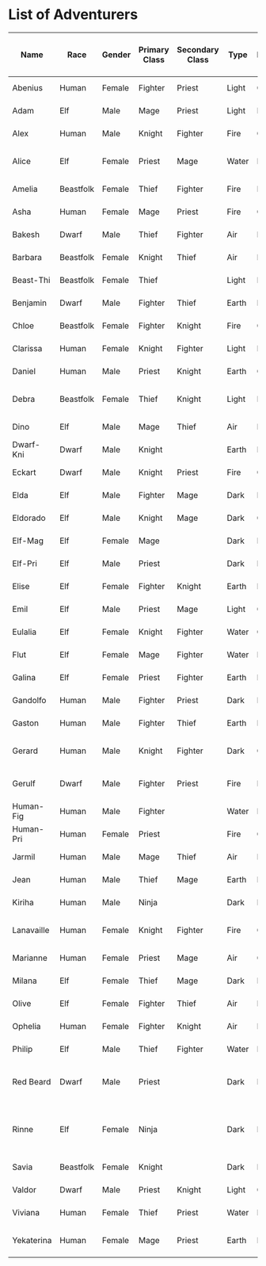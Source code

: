 # List of Adventurers

| Name       | Race      | Gender | Primary Class | Secondary Class | Type  | Personality | Classification | Unique Bone Name                                  | Original Release Date | Alternate Form Release Date |
|------------|-----------|--------|---------------|-----------------|-------|-------------|----------------|---------------------------------------------------|-----------------------|-----------------------------|
| Abenius    | Human     | Female | Fighter       | Priest          | Light | Good        | Legendary      | Fighter Called the Glintblade                     | 2024-12-06            |                             |
| Adam       | Elf       | Male   | Mage          | Priest          | Light | Evil        | Legendary      | Mage Called the Millenial Lord                    | 2024-10-15            |                             |
| Alex       | Human     | Male   | Knight        | Fighter         | Fire  | Good        | General        | Smoldering Knight                                 | 2024-10-15            |                             |
| Alice      | Elf       | Female | Priest        | Mage            | Water | Evil        | Legendary      | Girl Called the Dark One's Maiden                 | 2024-10-15            |                             |
| Amelia     | Beastfolk | Female | Thief         | Fighter         | Fire  | Evil        | General        | Cunning Thief                                     | 2024-10-15            |                             |
| Asha       | Human     | Female | Mage          | Priest          | Fire  | Good        | General        | Single-Minded Mage                                | 2024-10-15            |                             |
| Bakesh     | Dwarf     | Male   | Thief         | Fighter         | Air   | Evil        | General        | Unleashed Thief                                   | 2024-10-15            |                             |
| Barbara    | Beastfolk | Female | Knight        | Thief           | Air   | Neutral     | General        | Duty-Bound Knight                                 | 2024-10-15            |                             |
| Beast-Thi  | Beastfolk | Female | Thief         |                 | Light | Evil        | Anonymous      |                                                   | 2024-10-15            |                             |
| Benjamin   | Dwarf     | Male   | Fighter       | Thief           | Earth | Neutral     | General        | Rousing Warrior                                   | 2024-10-15            |                             |
| Chloe      | Beastfolk | Female | Fighter       | Knight          | Fire  | Good        | General        | Brave Warrior                                     | 2024-10-15            |                             |
| Clarissa   | Human     | Female | Knight        | Fighter         | Light | Neutral     | General        | Faithful Knight                                   | 2024-10-15            |                             |
| Daniel     | Human     | Male   | Priest        | Knight          | Earth | Good        | General        | Brawny Priest                                     | 2024-10-15            |                             |
| Debra      | Beastfolk | Female | Thief         | Knight          | Light | Neutral     | Legendary      | Heroic Outlaw Called the Beastfolk Wraith         | 2024-10-15            |                             |
| Dino       | Elf       | Male   | Mage          | Thief           | Air   | Neutral     | General        | Capricious Mage                                   | 2024-10-15            |                             |
| Dwarf-Kni  | Dwarf     | Male   | Knight        |                 | Earth | Neutral     | Anonymous      |                                                   | 2024-10-15            |                             |
| Eckart     | Dwarf     | Male   | Knight        | Priest          | Fire  | Good        | General        | Proud Knight                                      | 2024-10-15            |                             |
| Elda       | Elf       | Male   | Fighter       | Mage            | Dark  | Evil        | General        | Wild Warrior                                      | 2024-10-15            |                             |
| Eldorado   | Elf       | Male   | Knight        | Mage            | Dark  | Good        | General        | Loyal Knight                                      | 2024-10-15            |                             |
| Elf-Mag    | Elf       | Female | Mage          |                 | Dark  | Neutral     | Anonymous      |                                                   | 2024-10-15            |                             |
| Elf-Pri    | Elf       | Male   | Priest        |                 | Dark  | Evil        | Anonymous      |                                                   | 2024-10-15            |                             |
| Elise      | Elf       | Female | Fighter       | Knight          | Earth | Neutral     | General        | Valiant Warrior                                   | 2024-10-15            |                             |
| Emil       | Elf       | Male   | Priest        | Mage            | Light | Good        | General        | Unwavering Priest                                 | 2024-10-15            |                             |
| Eulalia    | Elf       | Female | Knight        | Fighter         | Water | Good        | General        | Devoted Knight                                    | 2024-10-15            |                             |
| Flut       | Elf       | Female | Mage          | Fighter         | Water | Neutral     | General        | Ardent Mage                                       | 2024-10-15            | 2024-12-19                  |
| Galina     | Elf       | Female | Priest        | Fighter         | Earth | Evil        | General        | Puritan Priest                                    | 2024-10-15            |                             |
| Gandolfo   | Human     | Male   | Fighter       | Priest          | Dark  | Evil        | General        | Savage Warrior                                    | 2024-10-15            |                             |
| Gaston     | Human     | Male   | Fighter       | Thief           | Earth | Evil        | General        | Raging Warrior                                    | 2024-10-15            |                             |
| Gerard     | Human     | Male   | Knight        | Fighter         | Dark  | Good        | Legendary      | Knight Called Thundersmiter's Protection          | 2024-10-22            |                             |
| Gerulf     | Dwarf     | Male   | Fighter       | Priest          | Fire  | Evil        | Legendary      | Miner Who Awakened a Volcano                      | 2024-10-15            |                             |
| Human-Fig  | Human     | Male   | Fighter       |                 | Water | Neutral     | Anonymous      |                                                   | 2024-10-15            |                             |
| Human-Pri  | Human     | Female | Priest        |                 | Fire  | Good        | Anonymous      |                                                   | 2024-10-15            |                             |
| Jarmil     | Human     | Male   | Mage          | Thief           | Air   | Evil        | General        | Sketchy Mage                                      | 2024-10-15            |                             |
| Jean       | Human     | Male   | Thief         | Mage            | Earth | Neutral     | General        | Sooth Thief                                       | 2024-10-15            |                             |
| Kiriha     | Human     | Male   | Ninja         |                 | Dark  | Evil        | General        |                                                   | 2025-01-30            |                             |
| Lanavaille | Human     | Female | Knight        | Fighter         | Fire  | Good        | Legendary      | Kingdom's Blademaster Princess Savior             | 2024-10-15            | 2024-10-15                  |
| Marianne   | Human     | Female | Priest        | Mage            | Air   | Good        | General        | Covetous Priest                                   | 2024-10-15            |                             |
| Milana     | Elf       | Female | Thief         | Mage            | Dark  | Evil        | General        | Lone Thief                                        | 2024-10-15            |                             |
| Olive      | Elf       | Female | Fighter       | Thief           | Air   | Neutral     | General        | Stalwart Warrior                                  | 2024-10-15            |                             |
| Ophelia    | Human     | Female | Fighter       | Knight          | Air   | Neutral     | General        | Deft Thief                                        | 2024-10-15            |                             |
| Philip     | Elf       | Male   | Thief         | Fighter         | Water | Neutral     | General        | Cunning Thief                                     | 2024-10-15            |                             |
| Red Beard  | Dwarf     | Male   | Priest        |                 | Dark  | Neutral     | Legendary      | Priest Who Rebelled Against the Gods              | 2025-01-16            |                             |
| Rinne      | Elf       | Female | Ninja         |                 | Dark  | Evil        | Legendary      | Shinobi Whispered to be the Decapitating Camellia | 2025-01-30            |                             |
| Savia      | Beastfolk | Female | Knight        |                 | Dark  | Evil        | Legendary      | Soaring Blackstar                                 | 2025-02-13            |                             |
| Valdor     | Dwarf     | Male   | Priest        | Knight          | Light | Good        | General        | Devout Priest                                     | 2024-10-15            |                             |
| Viviana    | Human     | Female | Thief         | Priest          | Water | Evil        | General        | Errant Thief                                      | 2024-10-15            |                             |
| Yekaterina | Human     | Female | Mage          | Priest          | Earth | Neutral     | Legendary      | Mage Possessed by the Skull                       | 2024-10-15            |                             |